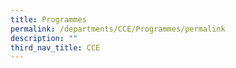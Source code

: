 ```yaml
---
title: Programmes
permalink: /departments/CCE/Programmes/permalink
description: ""
third_nav_title: CCE
---
```

